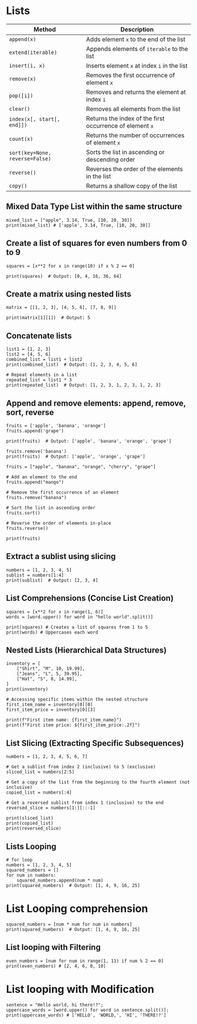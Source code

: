 # Lists

| Method                  | Description                                    |
|-------------------------|------------------------------------------------|
| `append(x)`             | Adds element `x` to the end of the list        |
| `extend(iterable)`      | Appends elements of `iterable` to the list     |
| `insert(i, x)`          | Inserts element `x` at index `i` in the list   |
| `remove(x)`             | Removes the first occurrence of element `x`    |
| `pop([i])`              | Removes and returns the element at index `i`   |
| `clear()`               | Removes all elements from the list             |
| `index(x[, start[, end]])` | Returns the index of the first occurrence of element `x` |
| `count(x)`              | Returns the number of occurrences of element `x` |
| `sort(key=None, reverse=False)` | Sorts the list in ascending or descending order |
| `reverse()`             | Reverses the order of the elements in the list |
| `copy()`                | Returns a shallow copy of the list             |


## Mixed Data Type List within the same structure
```
mixed_list = ["apple", 3.14, True, [10, 20, 30]]
print(mixed_list) # ['apple', 3.14, True, [10, 20, 30]]
```

## Create a list of squares for even numbers from 0 to 9
```
squares = [x**2 for x in range(10) if x % 2 == 0]

print(squares)  # Output: [0, 4, 16, 36, 64]
```

## Create a matrix using nested lists
```
matrix = [[1, 2, 3], [4, 5, 6], [7, 8, 9]]

print(matrix[1][1])  # Output: 5
```

## Concatenate lists
```
list1 = [1, 2, 3]
list2 = [4, 5, 6]
combined_list = list1 + list2
print(combined_list)  # Output: [1, 2, 3, 4, 5, 6]

# Repeat elements in a list
repeated_list = list1 * 3
print(repeated_list)  # Output: [1, 2, 3, 1, 2, 3, 1, 2, 3]
```

## Append and remove elements: append, remove, sort, reverse
```
fruits = ['apple', 'banana', 'orange']
fruits.append('grape')

print(fruits)  # Output: ['apple', 'banana', 'orange', 'grape']

fruits.remove('banana')
print(fruits)  # Output: ['apple', 'orange', 'grape']

fruits = ["apple", "banana", "orange", "cherry", "grape"]

# Add an element to the end
fruits.append("mango")

# Remove the first occurrence of an element
fruits.remove("banana")

# Sort the list in ascending order
fruits.sort()

# Reverse the order of elements in-place
fruits.reverse()

print(fruits)
```

## Extract a sublist using slicing
```
numbers = [1, 2, 3, 4, 5]
sublist = numbers[1:4]
print(sublist)  # Output: [2, 3, 4]
```

## List Comprehensions (Concise List Creation)
```
squares = [x**2 for x in range(1, 6)]  
words = [word.upper() for word in "hello world".split()]  

print(squares) # Creates a list of squares from 1 to 5
print(words) # Uppercases each word
```

## Nested Lists (Hierarchical Data Structures)
```
inventory = [
    ["Shirt", "M", 10, 19.99],
    ["Jeans", "L", 5, 39.95],
    ["Hat", "S", 8, 14.99],
]
print(inventory)

# Accessing specific items within the nested structure
first_item_name = inventory[0][0]
first_item_price = inventory[0][3]

print(f"First item name: {first_item_name}")
print(f"First item price: ${first_item_price:.2f}")
```

## List Slicing (Extracting Specific Subsequences)
```
numbers = [1, 2, 3, 4, 5, 6, 7]

# Get a sublist from index 2 (inclusive) to 5 (exclusive)
sliced_list = numbers[2:5]

# Get a copy of the list from the beginning to the fourth element (not inclusive)
copied_list = numbers[:4]

# Get a reversed sublist from index 1 (inclusive) to the end
reversed_slice = numbers[1:][::-1]

print(sliced_list)
print(copied_list)
print(reversed_slice)
```

## Lists Looping
```
# for loop
numbers = [1, 2, 3, 4, 5]
squared_numbers = []
for num in numbers:
    squared_numbers.append(num * num)
print(squared_numbers)  # Output: [1, 4, 9, 16, 25]
```

# List Looping comprehension
```
squared_numbers = [num * num for num in numbers]
print(squared_numbers)  # Output: [1, 4, 9, 16, 25]
```

## List looping with Filtering
```
even_numbers = [num for num in range(1, 11) if num % 2 == 0]
print(even_numbers) # [2, 4, 6, 8, 10]
```

# List looping with Modification
```
sentence = "Hello world, hi there!?";
uppercase_words = [word.upper() for word in sentence.split()];
print(uppercase_words) # ['HELLO', 'WORLD,', 'HI', 'THERE!?']
```
